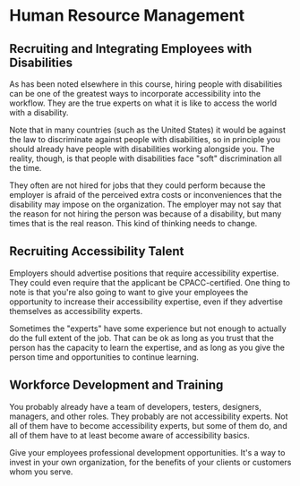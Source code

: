 # Human Resource Management

## Recruiting and Integrating Employees with Disabilities

As has been noted elsewhere in this course, hiring people with disabilities can be one of the greatest ways to incorporate accessibility into the workflow. They are the true experts on what it is like to access the world with a disability.

Note that in many countries (such as the United States) it would be against the law to discriminate against people with disabilities, so in principle you should already have people with disabilities working alongside you. The reality, though, is that people with disabilities face "soft" discrimination all the time.

They often are not hired for jobs that they could perform because the employer is afraid of the perceived extra costs or inconveniences that the disability may impose on the organization. The employer may not say that the reason for not hiring the person was because of a disability, but many times that is the real reason. This kind of thinking needs to change.

## Recruiting Accessibility Talent

Employers should advertise positions that require accessibility expertise. They could even require that the applicant be CPACC-certified. One thing to note is that you're also going to want to give your employees the opportunity to increase their accessibility expertise, even if they advertise themselves as accessibility experts.

Sometimes the "experts" have some experience but not enough to actually do the full extent of the job. That can be ok as long as you trust that the person has the capacity to learn the expertise, and as long as you give the person time and opportunities to continue learning.

## Workforce Development and Training

You probably already have a team of developers, testers, designers, managers, and other roles. They probably are not accessibility experts. Not all of them have to become accessibility experts, but some of them do, and all of them have to at least become aware of accessibility basics.

Give your employees professional development opportunities. It's a way to invest in your own organization, for the benefits of your clients or customers whom you serve.
